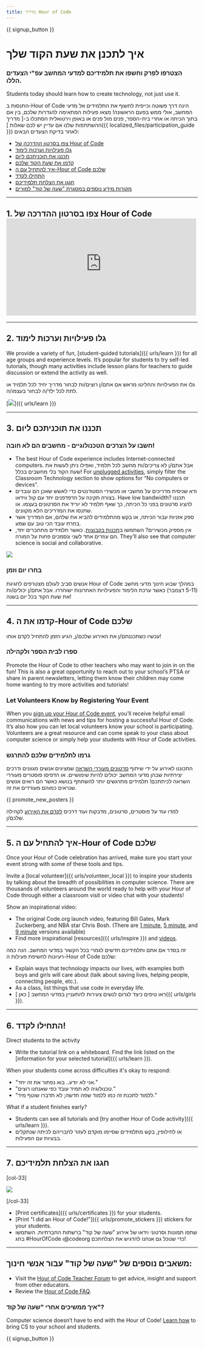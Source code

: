 ```yaml
---
title: מדריך Hour of Code
---
```


{{ signup_button }}

# איך לתכנן את שעת הקוד שלך

### הצטרפו לפרק וחשפו את תלמידיכם למדעי המחשב עפ"י הצעדים הללו.

Students today should learn how to create technology, not just use it.

התנסות ב-Hour of Code הינה דרך פשוטה וכייפית לחשוף את התלמידים אל מדעי המחשב, אולי ממש בפעם הראשונה! מצאו פעילות המתאימה להגדרות שלכם, בין אם בתוך הכיתה או אחרי בית-הספר, פנים מול פנים או באופן וירטואלית הסתכלו ב-[ מדריך ההשתתפות שלנו אם עדיין יש לכם שאלות ](\{\{ localized_files/participation_guide }}) לאחר בדיקת הצעדים הבאים:

- [צפו בסרטון ההדרכה של Hour of Code](#how-to-video)
- [גלו פעילויות וערכות לימוד](#explore-activities)
- [תכננו את תוכניתכם ליום](#create-your-plan)
- [קדמו את שעת הקוד שלכם](#promote-your-hour)
- [איך להתחיל עם ה-Hour of Code שלכם](#how-to-start)
- [התחילו לקדד](#code)
- [חגגו את הצלחת תלמידיכם](#celebrate)
- [מקורות מידע נוספים במסגרת "שעה של קוד" למורים](#other-resources)

* * *

<a id="how-to-video"></a>

## 1. צפו בסרטון ההדרכה של Hour of Code <iframe width="500" height="255" src="https://www.youtube-nocookie.com/embed/SrnvvWDm73k" frameborder="0" allowfullscreen></iframe> 

* * *

<a id="explore-activities"></a>

## 2. גלו פעילויות וערכות לימוד

We provide a variety of fun, [student-guided tutorials]({{ urls/learn }}) for all age groups and experience levels. It’s popular for students to try self-led tutorials, though many activities include lesson plans for teachers to guide discussion or extend the activity as well.

גלו את הפעילויות והחליטו מראש אם אתם/ן רוצים/ות לבחור מדריך יחיד לכל תלמיד או לתת לכל ילד/ה לבחור בעצמו/ה.

[![](/images/tutorials.png)]({{ urls/learn }})

* * *

<a id="create-your-plan"></a>

## 3. תכננו את תוכניתכם ליום

### חשבו על הצרכים הטכנולוגיים - מחשבים הם לא חובה!

- The best Hour of Code experience includes Internet-connected computers. אבל אתם/ן לא צריכים/ות מחשב לכל תלמיד, ואפילו ניתן לעשות את שעת הקוד בלי מחשבים בכלל! For [unplugged activities](/learn), simply filter the Classroom Technology section to show options for “No computers or devices”.
- ודא שניסית מדריכים על מחשבי או מכשירי הסטודנטים כדי לאשש שאכן הם עובדים בצורה תקינה על הדפדפנים יחד עם קול ווידאו. Have low bandwidth? תכננו להציג סרטונים בפני כל הכיתה, כך שאף תלמיד לא יוריד את הסרטונים בעצמו. או שתנסו את המדריכים הלא מקוונים.
- ספק אזניות עבור הכיתה, או בקש מהתלמידים להביא את שלהם, אם המדריך אשר בחרת עובד הכי טוב עם שמע.
- אין מספיק מכשירים? השתמשו ב[תכנות בקבוצות](https://www.youtube.com/watch?v=vgkahOzFH2Q). כאשר תלמידים מתחברים יחד, הם עוזרים אחד לשני ונסמכים פחות על המורה. They’ll also see that computer science is social and collaborative.

<img src="/images/fit-600/group_ipad.jpg" />

### בחרו יום וזמן

אנשים סביב לעולם מצטרפים לחגיגת Hour of Code במהלך שבוע חינוך מדעי מחשב (5-11 דצמבר) כאשר ערכת הלימוד והפעילויות האחרונות ישוחררו. אבל אתם/ן יכולים/ות את שעת הקוד בכל יום בשנה!

* * *

<a id="promote-your-hour"></a>

## 4. קדמו את ה-Hour of Code שלכם

עכשיו כשתכננתם/ן את האירוע שלכם/ן, הגיע הזמן להתחיל לקדם אותו!

### ספרו לבית הספר ולקהילה

Promote the Hour of Code to other teachers who may want to join in on the fun! This is also a great opportunity to reach out to your school’s PTSA or share in parent newsletters, letting them know their children may come home wanting to try more activities and tutorials!

### Let Volunteers Know by Registering Your Event

When you [sign up your Hour of Code event](/events), you’ll receive helpful email communications with news and tips for hosting a successful Hour of Code. It’s also how you can let local volunteers know your school is participating. Volunteers are a great resource and can come speak to your class about computer science or simply help your students with Hour of Code activities.

### גרמו לתלמידים שלכם להתרגש

התכוננו לאירוע על ידי שיתוף [סרטונים מעוררי השראה](/promote/resources) שמציגים אנשים מגוונים ודרכים יצירתיות שבהן מדעי המחשב יכולים להיות שימושיים. או הדפיסו פוסטרים מעוררי השראה לכיתתכם! תלמידים מתרגשים יותר להשתתף בנושא כאשר הם רואים אנשים שנראים כמוהם מעודדים את זה.

{{ promote_new_posters }}

למדו עוד על פוסטרים, סרטונים, מדבקות ועוד דרכים [לקדם את האירוע](/promote/resources#posters) לקהילה שלכם/ן.

* * *

<a id="how-to-start"></a>

## 5. איך להתחיל עם ה-Hour of Code שלכם

Once your Hour of Code celebration has arrived, make sure you start your event strong with some of these tools and tips.

Invite a [local volunteer]({{ urls/volunteer_local }}) to inspire your students by talking about the breadth of possibilities in computer science. There are thousands of volunteers around the world ready to help with your Hour of Code through either a classroom visit or video chat with your students!

Show an inspirational video:

- The original Code.org launch video, featuring Bill Gates, Mark Zuckerberg, and NBA star Chris Bosh. (There are [1 minute](https://www.youtube.com/watch?v=qYZF6oIZtfc), [5 minute](https://www.youtube.com/watch?v=nKIu9yen5nc), and [9 minute](https://www.youtube.com/watch?v=dU1xS07N-FA) versions available)
- Find more inspirational [resources]({{ urls/inspire }}) and [videos](https://www.youtube.com/playlist?list=PLzdnOPI1iJNfpD8i4Sx7U0y2MccnrNZuP).

זה בסדר אם אתם ותלמידיכם חדשים לגמרי בכל הקשור במדעי המחשב. הנה כמה רעיונות לחשיפת פעילות ה-Hour of Code שלכם:

- Explain ways that technology impacts our lives, with examples both boys and girls will care about (talk about saving lives, helping people, connecting people, etc.).
- As a class, list things that use code in everyday life.
- ראו טיפים כיצד לגרום לנשים צעירות להתעניין במדעי המחשב [ כאן ](\{\{ urls/girls }}).

* * *

<a id="code"></a>

## 6. התחילו לקדד!

Direct students to the activity

- Write the tutorial link on a whiteboard. Find the link listed on the [information for your selected tutorial]({{ urls/learn }}).

When your students come across difficulties it's okay to respond:

- "אני לא יודע.. בוא נפתור את זה יחד."
- "טכנולוגיה לא תמיד עובד כפי שאנחנו רוצים."
- "ללמוד לתכנת זה כמו ללמוד שפה חדשה; לא תדברו שוטף מיד."

What if a student finishes early?

- Students can see all tutorials and [try another Hour of Code activity]({{ urls/learn }}).
- או לחילופין, בקש מתלמידים שסיימו מוקדם לעזור לחבריהם לכיתה שנתקלים בבעיות עם הפעילות.

* * *

<a id="celebrate"></a>

## 7. חגגו את הצלחת תלמידיכם

[col-33]

![](/images/fit-600/boy-certificate.jpg)

[/col-33]

- [Print certificates]({{ urls/certificates }}) for your students.
- [Print "I did an Hour of Code!"]({{ urls/promote_stickers }}) stickers for your students.
- שתפו תמונות וסרטוני וידאו של אירוע "שעה של קוד" ברשתות החברתיות. השתמשו בתג #HourOfCode ו@codeorg כדי שנוכל גם אנחנו להדגיש את הצלחתכם!

* * *

<a id="other-resources"></a>

## משאבים נוספים של "שעה של קוד" עבור אנשי חינוך:

- Visit the [Hour of Code Teacher Forum](http://forum.code.org/c/plc/hour-of-code) to get advice, insight and support from other educators.
- Review the [Hour of Code FAQ](https://support.code.org/hc/en-us/categories/200147083-Hour-of-Code).

### איך ממשיכים אחרי "שעה של קוד"?

Computer science doesn’t have to end with the Hour of Code! [Learn how](/beyond) to bring CS to your school and students.

{{ signup_button }}